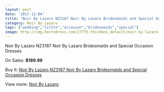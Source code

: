 ```yaml
---
layout: post
date: '2017-11-04'
title: "Noir By Lazaro NZ3187 Noir By Lazaro Bridesmaids and Special Occasion Dresses"
category: Noir By Lazaro
tags: ["wedding","little","occasion","bridesmaids","special"]
image: http://img.hectodress.com/27775-thickbox_default/noir-by-lazaro-nz3187-noir-by-lazaro-bridesmaids-and-special-occasion-dresses.jpg
---
```

Noir By Lazaro NZ3187 Noir By Lazaro Bridesmaids and Special Occasion Dresses

On Sales: **$189.99**
<a href="https://www.hectodress.com/noir-by-lazaro/12946-noir-by-lazaro-nz3187-noir-by-lazaro-bridesmaids-and-special-occasion-dresses.html"><amp-img layout="responsive" width="600" height="600" src="//img.hectodress.com/27775-thickbox_default/noir-by-lazaro-nz3187-noir-by-lazaro-bridesmaids-and-special-occasion-dresses.jpg" alt="Noir By Lazaro NZ3187 Noir By Lazaro Bridesmaids and Special Occasion Dresses 0" /></a>
<a href="https://www.hectodress.com/noir-by-lazaro/12946-noir-by-lazaro-nz3187-noir-by-lazaro-bridesmaids-and-special-occasion-dresses.html"><amp-img layout="responsive" width="600" height="600" src="//img.hectodress.com/27778-thickbox_default/noir-by-lazaro-nz3187-noir-by-lazaro-bridesmaids-and-special-occasion-dresses.jpg" alt="Noir By Lazaro NZ3187 Noir By Lazaro Bridesmaids and Special Occasion Dresses 1" /></a>
<a href="https://www.hectodress.com/noir-by-lazaro/12946-noir-by-lazaro-nz3187-noir-by-lazaro-bridesmaids-and-special-occasion-dresses.html"><amp-img layout="responsive" width="600" height="600" src="//img.hectodress.com/27777-thickbox_default/noir-by-lazaro-nz3187-noir-by-lazaro-bridesmaids-and-special-occasion-dresses.jpg" alt="Noir By Lazaro NZ3187 Noir By Lazaro Bridesmaids and Special Occasion Dresses 2" /></a>
<a href="https://www.hectodress.com/noir-by-lazaro/12946-noir-by-lazaro-nz3187-noir-by-lazaro-bridesmaids-and-special-occasion-dresses.html"><amp-img layout="responsive" width="600" height="600" src="//img.hectodress.com/27776-thickbox_default/noir-by-lazaro-nz3187-noir-by-lazaro-bridesmaids-and-special-occasion-dresses.jpg" alt="Noir By Lazaro NZ3187 Noir By Lazaro Bridesmaids and Special Occasion Dresses 3" /></a>

Buy it: [Noir By Lazaro NZ3187 Noir By Lazaro Bridesmaids and Special Occasion Dresses](https://www.hectodress.com/noir-by-lazaro/12946-noir-by-lazaro-nz3187-noir-by-lazaro-bridesmaids-and-special-occasion-dresses.html "Noir By Lazaro NZ3187 Noir By Lazaro Bridesmaids and Special Occasion Dresses")

View more: [Noir By Lazaro](https://www.hectodress.com/199-noir-by-lazaro "Noir By Lazaro")